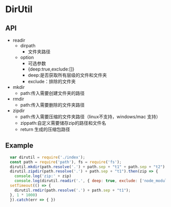 # DirUtil

## API

  - readir
    - dirpath
        - 文件夹路径
    - option
        - 可选参数 
        - {deep:true,exclude:[]}
        - deep:是否获取所有层级的文件和文件夹
        - exclude：排除的文件夹
  - mkdir
    - path:传入需要创建文件夹的路径
  - rmdir
    - path:传入需要删除的文件夹路径
  - zipdir
    - path:传入需要压缩的文件夹路径（linux不支持，windows/mac 支持）
    - zippath:自定义需要储存zip的路径和文件名
    - return 生成的压缩包路径

## Example
  ```javascript
    var dirutil = require('./index');
    const path = require('path'), fs = require('fs');
    dirutil.mkdir(path.resolve('.') + path.sep + "t1" + path.sep + "t2")
    dirutil.zipdir(path.resolve('.') + path.sep + "t1").then(zip => {
      console.log('zip:' + zip)
      console.log(dirutil.readir('.', { deep: true, exclude: ['node_modules', '.git'] }));
    setTimeout(() => {
      dirutil.rmdir(path.resolve('.') + path.sep + "t1");
    }, 1 * 1000)
    }).catch(err => { })
    